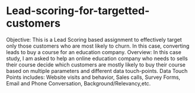 # Lead-scoring-for-targetted-customers
Objective: This is a Lead Scoring based assignment to effectively target only those customers who are most likely to churn. In this case, converting leads to buy a course for an education company.
Overview: In this case study, I am asked to help an online education company who needs to sells their course decide which customers are mostly likely to buy their course based on multiple parameters and different data touch-points.
Data Touch Points includes: Website visits and behavior, Sales calls, Survey Forms, Email and Phone Conversation, Background/Relevancy,etc.

